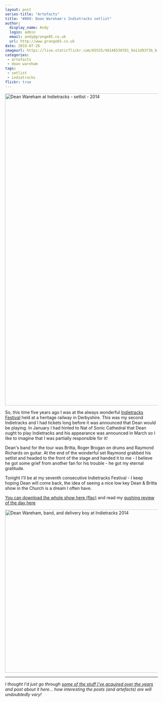 ```yaml
---
layout: post
series-title: "Artefacts" 
title: "#009: Dean Wareham's Indietracks setlist"
author:
  display_name: Andy
  login: admin
  email: andy@grange85.co.uk
  url: http://www.grange85.co.uk
date: 2019-07-26
imageurl: https://live.staticflickr.com/65535/48146530781_9a11d93f3b_b.jpg
categories:
 - artefacts
 - dean wareham
tags:
 - setlist
 - indietracks
flickr: true
---
```

<a data-flickr-embed="true"  href="https://www.flickr.com/photos/grange85/48146530781/in/dateposted/" title="Dean Wareham at Indietracks - setlist - 2014"><img src="https://live.staticflickr.com/65535/48146530781_9a11d93f3b_b.jpg" width="791" height="1024" alt="Dean Wareham at Indietracks - setlist - 2014"></a>

So, this time five years ago I was at the always wonderful [Indietracks Festival](https://www.indietracks.co.uk/category/2014/) held at a heritage railway in Derbyshire. This was my second Indietracks and I had tickets long before it was announced that Dean would be playing. In January I had hinted to Nat of Sonic Cathedral that Dean ought to play Indietracks and his appearance was announced in March so I like to imagine that I was partially responsible for it!

Dean's band for the tour was Britta, Roger Brogan on drums and Raymond Richards on guitar. At the end of the wonderful set Raymond grabbed his setlist and headed to the front of the stage and handed it to me - I believe he got some grief from another fan for his trouble - he got my eternal gratitude.

Tonight I'll be at my seventh consecutive Indietracks Festival - I keep hoping Dean will come back, the idea of seeing a nice low key Dean & Britta show in the Church is a dream I often have.

[You can download the whole show here (flac)](http://www.mediafire.com/file/yn0acrjwg6soujj/wareham-dean-2014-07-26_-indietracks-festival-derbyshire-uk.zip/file) and read my [gushing review of the day here](https://www.fullofwishes.co.uk/2014/07/27/dean-wareham-indietracks/) 

<a data-flickr-embed="true"  href="https://www.flickr.com/photos/grange85/14584055108" title="Dean Wareham, band, and delivery boy at Indietracks 2014"><img src="https://live.staticflickr.com/5587/14584055108_4cd1d86d1a_c.jpg" width="800" height="535" alt="Dean Wareham, band, and delivery boy at Indietracks 2014"></a>

---

_I thought I'd just go through [some of the stuff I've acquired over the years](/category/artefacts/) and post about it here... how interesting the posts (and artefacts) are will undoubtedly vary!_
